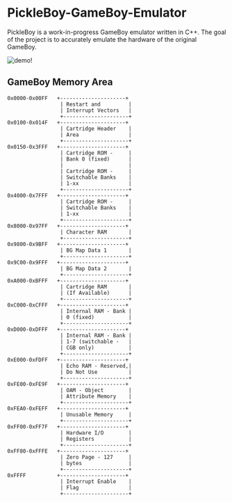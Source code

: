# PickleBoy-GameBoy-Emulator

PickleBoy is a work-in-progress GameBoy emulator written in C++. The goal of the project is to accurately emulate the hardware of the original GameBoy.

![demo!](/demo/pokemon.gif)

## GameBoy Memory Area

    0x0000-0x00FF   +---------------------+
                     | Restart and         |
                     | Interrupt Vectors   |
                     +---------------------+
    0x0100-0x014F   +---------------------+
                     | Cartridge Header    |
                     | Area                |
                     +---------------------+
    0x0150-0x3FFF   +---------------------+
                     | Cartridge ROM -     |
                     | Bank 0 (fixed)      |
                     |                     |
                     | Cartridge ROM -     |
                     | Switchable Banks    |
                     | 1-xx                |
                     +---------------------+
    0x4000-0x7FFF   +---------------------+
                     | Cartridge ROM -     |
                     | Switchable Banks    |
                     | 1-xx                |
                     +---------------------+
    0x8000-0x97FF   +---------------------+
                     | Character RAM       |
                     +---------------------+
    0x9800-0x9BFF   +---------------------+
                     | BG Map Data 1       |
                     +---------------------+
    0x9C00-0x9FFF   +---------------------+
                     | BG Map Data 2       |
                     +---------------------+
    0xA000-0xBFFF   +---------------------+
                     | Cartridge RAM       |
                     | (If Available)      |
                     +---------------------+
    0xC000-0xCFFF   +---------------------+
                     | Internal RAM - Bank |
                     | 0 (fixed)           |
                     +---------------------+
    0xD000-0xDFFF   +---------------------+
                     | Internal RAM - Bank |
                     | 1-7 (switchable -   |
                     | CGB only)           |
                     +---------------------+
    0xE000-0xFDFF   +---------------------+
                     | Echo RAM - Reserved,|
                     | Do Not Use          |
                     +---------------------+
    0xFE00-0xFE9F   +---------------------+
                     | OAM - Object        |
                     | Attribute Memory    |
                     +---------------------+
    0xFEA0-0xFEFF   +---------------------+
                     | Unusable Memory     |
                     +---------------------+
    0xFF00-0xFF7F   +---------------------+
                     | Hardware I/O        |
                     | Registers           |
                     +---------------------+
    0xFF80-0xFFFE   +---------------------+
                     | Zero Page - 127     |
                     | bytes               |
                     +---------------------+
    0xFFFF          +---------------------+
                     | Interrupt Enable    |
                     | Flag                |
                     +---------------------+

